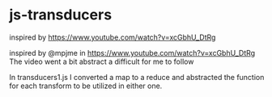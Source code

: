 # js-transducers
inspired by https://www.youtube.com/watch?v=xcGbhU_DtRg

inspired by @mpjme in https://www.youtube.com/watch?v=xcGbhU_DtRg
The video went a bit abstract a difficult for me to follow

In transducers1.js I converted a map to a reduce  and abstracted the function for each transform to be utilized in either one.
